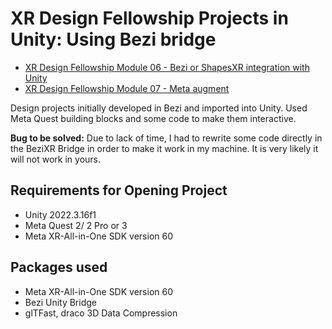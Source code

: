# XR Design Fellowship Projects in Unity: Using Bezi bridge

- [XR Design Fellowship Module 06 - Bezi or ShapesXR integration with Unity](https://tiagomms.github.io/xr-portfolio/blog/xr-design-fellowship-module-06-assign/)
- [XR Design Fellowship Module 07 - Meta augment](https://tiagomms.github.io/xr-portfolio/blog/xr-design-fellowship-module-07-assign/)

Design projects initially developed in Bezi and imported into Unity. 
Used Meta Quest building blocks and some code to make them interactive.

**Bug to be solved:** Due to lack of time, I had to rewrite some code directly in the BeziXR Bridge in order to make it work in my machine. It is very likely it will not work in yours.

## Requirements for Opening Project
- Unity 2022.3.16f1
- Meta Quest 2/ 2 Pro or 3
- Meta XR-All-in-One SDK version 60

## Packages used 
- Meta XR-All-in-One SDK version 60
- Bezi Unity Bridge
- glTFast, draco 3D Data Compression

